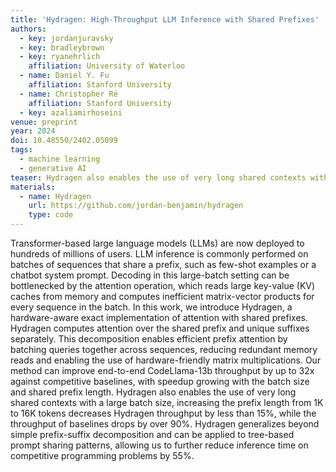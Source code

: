 ```yaml
---
title: 'Hydragen: High-Throughput LLM Inference with Shared Prefixes'
authors:
  - key: jordanjuravsky
  - key: bradleybrown
  - key: ryanehrlich
    affiliation: University of Waterloo
  - name: Daniel Y. Fu
    affiliation: Stanford University
  - name: Christopher Ré
    affiliation: Stanford University
  - key: azaliamirhoseini
venue: preprint
year: 2024
doi: 10.48550/2402.05099
tags:
  - machine learning
  - generative AI
teaser: Hydragen also enables the use of very long shared contexts with a large batch size, increasing the prefix length from 1K to 16K tokens decreases Hydragen throughput by less than 15%, while the throughput of baselines drops by over 90%. Hydragen generalizes beyond simple prefix-suffix decomposition and can be applied to tree-based prompt sharing patterns, allowing us to further reduce inference time on competitive programming problems by 55%.
materials:
  - name: Hydragen
    url: https://github.com/jordan-benjamin/hydragen
    type: code
---
```

Transformer-based large language models (LLMs) are now deployed to hundreds of millions of users. LLM inference is commonly performed on batches of sequences that share a prefix, such as few-shot examples or a chatbot system prompt. Decoding in this large-batch setting can be bottlenecked by the attention operation, which reads large key-value (KV) caches from memory and computes inefficient matrix-vector products for every sequence in the batch. In this work, we introduce Hydragen, a hardware-aware exact implementation of attention with shared prefixes. Hydragen computes attention over the shared prefix and unique suffixes separately. This decomposition enables efficient prefix attention by batching queries together across sequences, reducing redundant memory reads and enabling the use of hardware-friendly matrix multiplications. Our method can improve end-to-end CodeLlama-13b throughput by up to 32x against competitive baselines, with speedup growing with the batch size and shared prefix length. Hydragen also enables the use of very long shared contexts with a large batch size, increasing the prefix length from 1K to 16K tokens decreases Hydragen throughput by less than 15%, while the throughput of baselines drops by over 90%. Hydragen generalizes beyond simple prefix-suffix decomposition and can be applied to tree-based prompt sharing patterns, allowing us to further reduce inference time on competitive programming problems by 55%.
